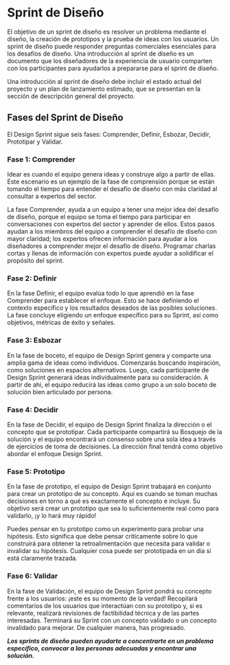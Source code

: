 # Sprint de Diseño

El objetivo de un sprint de diseño es resolver un problema mediante el diseño, la creación de prototipos y la prueba de ideas con los usuarios. Un sprint de diseño puede responder preguntas comerciales esenciales para los desafíos de diseño. Una introducción al sprint de diseño es un documento que los diseñadores de la experiencia de usuario comparten con los participantes para ayudarlos a prepararse para el sprint de diseño.

Una introducción al sprint de diseño debe incluir el estado actual del proyecto y un plan de lanzamiento estimado, que se presentan en la sección de descripción general del proyecto.

## Fases del Sprint de Diseño

El Design Sprint sigue seis fases: Comprender, Definir, Esbozar, Decidir, Prototipar y Validar.

### Fase 1: Comprender

Idear es cuando el equipo genera ideas y construye algo a partir de ellas. Este escenario es un ejemplo de la fase de comprensión porque se están tomando el tiempo para entender el desafío de diseño con más claridad al consultar a expertos del sector.

La fase Comprender, ayuda a un equipo a tener una mejor idea del desafío de diseño, porque el equipo se toma el tiempo para participar en conversaciones con expertos del sector y aprender de ellos. Estos pasos ayudan a los miembros del equipo a comprender el desafío de diseño con mayor claridad; los expertos ofrecen información para ayudar a los diseñadores a comprender mejor el desafío de diseño. Programar charlas cortas y llenas de información con expertos puede ayudar a solidificar el propósito del sprint.

### Fase 2: Definir

En la fase Definir, el equipo evalúa todo lo que aprendió en la fase Comprender para establecer el enfoque. Esto se hace definiendo el contexto específico y los resultados deseados de las posibles soluciones. La fase concluye eligiendo un enfoque específico para su Sprint, así como objetivos, métricas de éxito y señales.

### Fase 3: Esbozar

En la fase de boceto, el equipo de Design Sprint genera y comparte una amplia gama de ideas como individuos. Comenzarás buscando inspiración, como soluciones en espacios alternativos. Luego, cada participante de Design Sprint generará ideas individualmente para su consideración. A partir de ahí, el equipo reducirá las ideas como grupo a un solo boceto de solución bien articulado por persona.

### Fase 4: Decidir

En la fase de Decidir, el equipo de Design Sprint finaliza la dirección o el concepto que se prototipar. Cada participante compartirá su Bosquejo de la solución y el equipo encontrará un consenso sobre una sola idea a través de ejercicios de toma de decisiones. La dirección final tendrá como objetivo abordar el enfoque Design Sprint.

### Fase 5: Prototipo

En la fase de prototipo, el equipo de Design Sprint trabajará en conjunto para crear un prototipo de su concepto. Aquí es cuando se toman muchas decisiones en torno a qué es exactamente el concepto e incluye. Su objetivo será crear un prototipo que sea lo suficientemente real como para validarlo, ¡y lo hará muy rápido!

Puedes pensar en tu prototipo como un experimento para probar una hipótesis. Esto significa que debe pensar críticamente sobre lo que construirá para obtener la retroalimentación que necesita para validar o invalidar su hipótesis. Cualquier cosa puede ser prototipada en un día si está claramente trazada.

### Fase 6: Validar

En la fase de Validación, el equipo de Design Sprint pondrá su concepto frente a los usuarios: ¡este es su momento de la verdad! Recopilará comentarios de los usuarios que interactúan con su prototipo y, si es relevante, realizará revisiones de factibilidad técnica y de las partes interesadas. Terminará su Sprint con un concepto validado o un concepto invalidado para mejorar. De cualquier manera, has progresado.

___Los sprints de diseño pueden ayudarte a concentrarte en un problema específico, convocar a las personas adecuadas y encontrar una solución.___